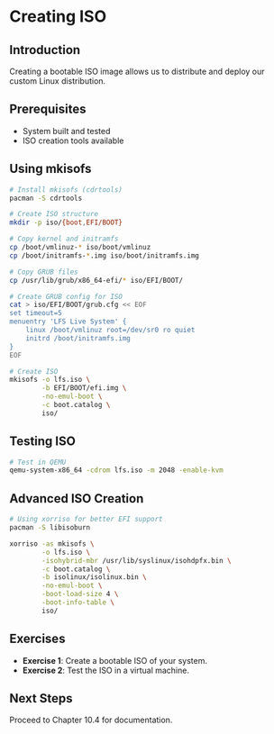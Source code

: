 # Creating ISO

## Introduction

Creating a bootable ISO image allows us to distribute and deploy our custom Linux distribution.

## Prerequisites

- System built and tested
- ISO creation tools available

## Using mkisofs

```bash
# Install mkisofs (cdrtools)
pacman -S cdrtools

# Create ISO structure
mkdir -p iso/{boot,EFI/BOOT}

# Copy kernel and initramfs
cp /boot/vmlinuz-* iso/boot/vmlinuz
cp /boot/initramfs-*.img iso/boot/initramfs.img

# Copy GRUB files
cp /usr/lib/grub/x86_64-efi/* iso/EFI/BOOT/

# Create GRUB config for ISO
cat > iso/EFI/BOOT/grub.cfg << EOF
set timeout=5
menuentry 'LFS Live System' {
    linux /boot/vmlinuz root=/dev/sr0 ro quiet
    initrd /boot/initramfs.img
}
EOF

# Create ISO
mkisofs -o lfs.iso \
        -b EFI/BOOT/efi.img \
        -no-emul-boot \
        -c boot.catalog \
        iso/
```

## Testing ISO

```bash
# Test in QEMU
qemu-system-x86_64 -cdrom lfs.iso -m 2048 -enable-kvm
```

## Advanced ISO Creation

```bash
# Using xorriso for better EFI support
pacman -S libisoburn

xorriso -as mkisofs \
        -o lfs.iso \
        -isohybrid-mbr /usr/lib/syslinux/isohdpfx.bin \
        -c boot.catalog \
        -b isolinux/isolinux.bin \
        -no-emul-boot \
        -boot-load-size 4 \
        -boot-info-table \
        iso/
```

## Exercises

- **Exercise 1**: Create a bootable ISO of your system.
- **Exercise 2**: Test the ISO in a virtual machine.

## Next Steps

Proceed to Chapter 10.4 for documentation.
